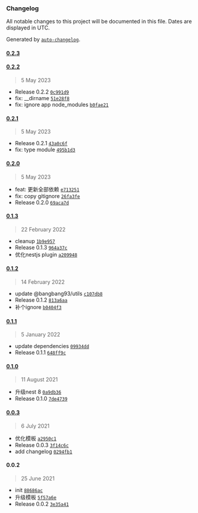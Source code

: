 ### Changelog

All notable changes to this project will be documented in this file. Dates are displayed in UTC.

Generated by [`auto-changelog`](https://github.com/CookPete/auto-changelog).

#### [0.2.3](https://github.com/bangbang93/generator-nestjs/compare/0.2.2...0.2.3)

#### [0.2.2](https://github.com/bangbang93/generator-nestjs/compare/0.2.1...0.2.2)

> 5 May 2023

- Release 0.2.2 [`0c991d9`](https://github.com/bangbang93/generator-nestjs/commit/0c991d9cab40b563362e7ced1f66c94f7a45cb6b)
- fix: __dirname [`51e28f8`](https://github.com/bangbang93/generator-nestjs/commit/51e28f8caa57900f16fa107b4010b803c7cc8b74)
- fix: ignore app node_modules [`b0fae21`](https://github.com/bangbang93/generator-nestjs/commit/b0fae210a6797a3a0f6b9d4a3f88f07dc16b2a72)

#### [0.2.1](https://github.com/bangbang93/generator-nestjs/compare/0.2.0...0.2.1)

> 5 May 2023

- Release 0.2.1 [`43a0c6f`](https://github.com/bangbang93/generator-nestjs/commit/43a0c6fc3be5f789b1f814b0ad01520ec7477031)
- fix: type module [`495b1d3`](https://github.com/bangbang93/generator-nestjs/commit/495b1d3a150ea982656cf63030912ba7c2267e06)

#### [0.2.0](https://github.com/bangbang93/generator-nestjs/compare/0.1.3...0.2.0)

> 5 May 2023

- feat: 更新全部依赖 [`e713251`](https://github.com/bangbang93/generator-nestjs/commit/e713251c7cc552b21e5acac029af02c8b38a8070)
- fix: copy gitignore [`26fa3fe`](https://github.com/bangbang93/generator-nestjs/commit/26fa3fe769029431464179e9f95c4227670afad1)
- Release 0.2.0 [`69aca7d`](https://github.com/bangbang93/generator-nestjs/commit/69aca7db1a7002fff6469490d2f766def44dd4a3)

#### [0.1.3](https://github.com/bangbang93/generator-nestjs/compare/0.1.2...0.1.3)

> 22 February 2022

- cleanup [`1b9e957`](https://github.com/bangbang93/generator-nestjs/commit/1b9e95781619a6dae0559c4c841c377c26112fa0)
- Release 0.1.3 [`964a37c`](https://github.com/bangbang93/generator-nestjs/commit/964a37c516321e76e1d903b6b227ea3b84269c49)
- 优化nestjs plugin [`a209948`](https://github.com/bangbang93/generator-nestjs/commit/a209948499b2d3231854194475eb0f9e7fe059d0)

#### [0.1.2](https://github.com/bangbang93/generator-nestjs/compare/0.1.1...0.1.2)

> 14 February 2022

- update @bangbang93/utils [`c107db8`](https://github.com/bangbang93/generator-nestjs/commit/c107db8beab2b148c74157450f1c2b75214e2ea5)
- Release 0.1.2 [`813a6aa`](https://github.com/bangbang93/generator-nestjs/commit/813a6aa81588df860f875652948eb776162bf6f4)
- 补个ignore [`b0404f3`](https://github.com/bangbang93/generator-nestjs/commit/b0404f3ac96b3a655ea87c52fa999d79564c24de)

#### [0.1.1](https://github.com/bangbang93/generator-nestjs/compare/0.1.0...0.1.1)

> 5 January 2022

- update dependencies [`09934dd`](https://github.com/bangbang93/generator-nestjs/commit/09934dd6d682bf70507b1901bbc91c054590b718)
- Release 0.1.1 [`648ff9c`](https://github.com/bangbang93/generator-nestjs/commit/648ff9c64dd84373f221431b7624108ba0d44c88)

#### [0.1.0](https://github.com/bangbang93/generator-nestjs/compare/0.0.3...0.1.0)

> 11 August 2021

- 升级nest 8 [`0a9db36`](https://github.com/bangbang93/generator-nestjs/commit/0a9db3673204db3ef5314375bf6f80dfd26add68)
- Release 0.1.0 [`7de4739`](https://github.com/bangbang93/generator-nestjs/commit/7de47395a9178f3eb441135b73b401f9e61b6791)

#### [0.0.3](https://github.com/bangbang93/generator-nestjs/compare/0.0.2...0.0.3)

> 6 July 2021

- 优化模板 [`a2950c1`](https://github.com/bangbang93/generator-nestjs/commit/a2950c12d58e5c68740135b0245eb25205a7ac31)
- Release 0.0.3 [`3f14c6c`](https://github.com/bangbang93/generator-nestjs/commit/3f14c6c41c962f15a5d6700a1600049934054aba)
- add changelog [`0294fb1`](https://github.com/bangbang93/generator-nestjs/commit/0294fb1541ef0167aba683a47d4df94ffbed25d8)

#### 0.0.2

> 25 June 2021

- init [`88686ac`](https://github.com/bangbang93/generator-nestjs/commit/88686ac27aa13b511cbe846b550c9df6102731cf)
- 升级模板 [`5f57a6e`](https://github.com/bangbang93/generator-nestjs/commit/5f57a6e5dd0347537071562ac70f79233f669dad)
- Release 0.0.2 [`3e35a41`](https://github.com/bangbang93/generator-nestjs/commit/3e35a4161d13ee2533b7e098b32c0cacda139cf5)
